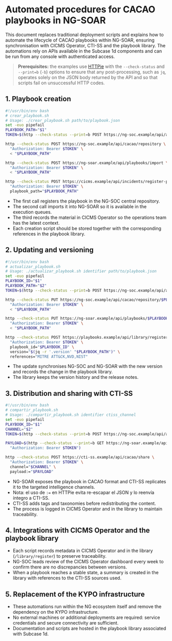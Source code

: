# Automated procedures for CACAO playbooks in NG-SOAR

This document replaces traditional deployment scripts and explains how to automate the lifecycle of CACAO playbooks within NG-SOAR, ensuring synchronisation with CICMS Operator, CTI-SS and the playbook library. The automations rely on APIs available in the Subcase 1d components and can be run from any console with authenticated access.

> **Prerequisites:** the examples use [HTTPie](https://httpie.io/) with the `--check-status` and `--print=b` (`-b`) options to ensure that any post-processing, such as `jq`, operates solely on the JSON body returned by the API and so that scripts fail on unsuccessful HTTP codes.

## 1. Playbook creation

```bash
#!/usr/bin/env bash
# crear_playbook.sh
# Usage: ./crear_playbook.sh path/to/playbook.json
set -euo pipefail
PLAYBOOK_PATH="$1"
TOKEN=$(http --check-status --print=b POST https://ng-soc.example/api/auth username=$SOC_USER password=$SOC_PASS | jq -r '.token')

http --check-status POST https://ng-soc.example/api/cacao/repository \
  "Authorization: Bearer $TOKEN" \
  < "$PLAYBOOK_PATH"

http --check-status POST https://ng-soar.example/api/playbooks/import \
  "Authorization: Bearer $TOKEN" \
  < "$PLAYBOOK_PATH"

http --check-status POST https://cicms.example/api/incidents/register-playbook \
  "Authorization: Bearer $TOKEN" \
  playbook_path="$PLAYBOOK_PATH"
```

- The first call registers the playbook in the NG-SOC central repository.
- The second call imports it into NG-SOAR so it is available in the execution queues.
- The third records the material in CICMS Operator so the operations team has the latest context.
- Each creation script should be stored together with the corresponding references in the playbook library.

## 2. Updating and versioning

```bash
#!/usr/bin/env bash
# actualizar_playbook.sh
# Usage: ./actualizar_playbook.sh identifier path/to/playbook.json
set -euo pipefail
PLAYBOOK_ID="$1"
PLAYBOOK_PATH="$2"
TOKEN=$(http --check-status --print=b POST https://ng-soc.example/api/auth username=$SOC_USER password=$SOC_PASS | jq -r '.token')

http --check-status PUT https://ng-soc.example/api/cacao/repository/$PLAYBOOK_ID \
  "Authorization: Bearer $TOKEN" \
  < "$PLAYBOOK_PATH"

http --check-status PUT https://ng-soar.example/api/playbooks/$PLAYBOOK_ID \
  "Authorization: Bearer $TOKEN" \
  < "$PLAYBOOK_PATH"

http --check-status POST https://playbooks.example/api/library/register \
  "Authorization: Bearer $TOKEN" \
  playbook_id="$PLAYBOOK_ID" \
  version="$(jq -r '.version' "$PLAYBOOK_PATH")" \
  references="MITRE ATT&CK,NVD,NIST"
```

- The update synchronises NG-SOC and NG-SOAR with the new version and records the change in the playbook library.
- The library keeps the version history and the release notes.

## 3. Distribution and sharing with CTI-SS

```bash
#!/usr/bin/env bash
# compartir_playbook.sh
# Usage: ./compartir_playbook.sh identifier ctiss_channel
set -euo pipefail
PLAYBOOK_ID="$1"
CHANNEL="$2"
TOKEN=$(http --check-status --print=b POST https://ng-soc.example/api/auth username=$SOC_USER password=$SOC_PASS | jq -r '.token')

PAYLOAD=$(http --check-status --print=b GET https://ng-soar.example/api/playbooks/$PLAYBOOK_ID \
  "Authorization: Bearer $TOKEN")

http --check-status POST https://cti-ss.example/api/cacao/share \
  "Authorization: Bearer $TOKEN" \
  channel="$CHANNEL" \
  payload:="$PAYLOAD"
```

- NG-SOAR exposes the playbook in CACAO format and CTI-SS replicates it to the targeted intelligence channels.
- Nota: el uso de `:=` en HTTPie evita re-escapar el JSON y lo reenvía íntegro a CTI-SS.
- CTI-SS adds tags and taxonomies before redistributing the content.
- The process is logged in CICMS Operator and in the library to maintain traceability.

## 4. Integrations with CICMS Operator and the playbook library
- Each script records metadata in CICMS Operator and in the library (`/library/register`) to preserve traceability.
- NG-SOC leads review of the CICMS Operator dashboard every week to confirm there are no discrepancies between versions.
- When a playbook reaches a stable state, a summary is created in the library with references to the CTI-SS sources used.

## 5. Replacement of the KYPO infrastructure
- These automations run within the NG ecosystem itself and remove the dependency on the KYPO infrastructure.
- No external machines or additional deployments are required: service credentials and secure connectivity are sufficient.
- Documentation and scripts are hosted in the playbook library associated with Subcase 1d.
